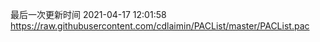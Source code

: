 最后一次更新时间 2021-04-17 12:01:58
https://raw.githubusercontent.com/cdlaimin/PACList/master/PACList.pac

